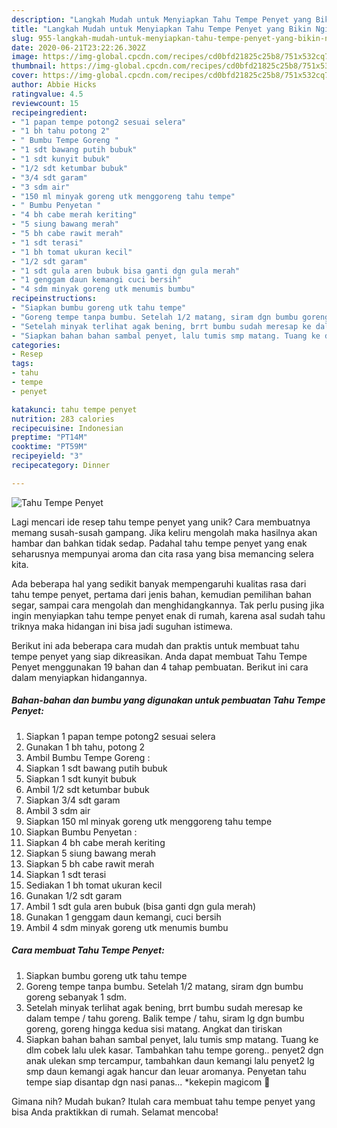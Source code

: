 ```yaml
---
description: "Langkah Mudah untuk Menyiapkan Tahu Tempe Penyet yang Bikin Ngiler"
title: "Langkah Mudah untuk Menyiapkan Tahu Tempe Penyet yang Bikin Ngiler"
slug: 955-langkah-mudah-untuk-menyiapkan-tahu-tempe-penyet-yang-bikin-ngiler
date: 2020-06-21T23:22:26.302Z
image: https://img-global.cpcdn.com/recipes/cd0bfd21825c25b8/751x532cq70/tahu-tempe-penyet-foto-resep-utama.jpg
thumbnail: https://img-global.cpcdn.com/recipes/cd0bfd21825c25b8/751x532cq70/tahu-tempe-penyet-foto-resep-utama.jpg
cover: https://img-global.cpcdn.com/recipes/cd0bfd21825c25b8/751x532cq70/tahu-tempe-penyet-foto-resep-utama.jpg
author: Abbie Hicks
ratingvalue: 4.5
reviewcount: 15
recipeingredient:
- "1 papan tempe potong2 sesuai selera"
- "1 bh tahu potong 2"
- " Bumbu Tempe Goreng "
- "1 sdt bawang putih bubuk"
- "1 sdt kunyit bubuk"
- "1/2 sdt ketumbar bubuk"
- "3/4 sdt garam"
- "3 sdm air"
- "150 ml minyak goreng utk menggoreng tahu tempe"
- " Bumbu Penyetan "
- "4 bh cabe merah keriting"
- "5 siung bawang merah"
- "5 bh cabe rawit merah"
- "1 sdt terasi"
- "1 bh tomat ukuran kecil"
- "1/2 sdt garam"
- "1 sdt gula aren bubuk bisa ganti dgn gula merah"
- "1 genggam daun kemangi cuci bersih"
- "4 sdm minyak goreng utk menumis bumbu"
recipeinstructions:
- "Siapkan bumbu goreng utk tahu tempe"
- "Goreng tempe tanpa bumbu. Setelah 1/2 matang, siram dgn bumbu goreng sebanyak 1 sdm."
- "Setelah minyak terlihat agak bening, brrt bumbu sudah meresap ke dalam tempe / tahu goreng. Balik tempe / tahu, siram lg dgn bumbu goreng, goreng hingga kedua sisi matang. Angkat dan tiriskan"
- "Siapkan bahan bahan sambal penyet, lalu tumis smp matang. Tuang ke dlm cobek lalu ulek kasar. Tambahkan tahu tempe goreng.. penyet2 dgn anak ulekan smp tercampur, tambahkan daun kemangi lalu penyet2 lg smp daun kemangi agak hancur dan leuar aromanya. Penyetan tahu tempe siap disantap dgn nasi panas... *kekepin magicom 🤣"
categories:
- Resep
tags:
- tahu
- tempe
- penyet

katakunci: tahu tempe penyet 
nutrition: 283 calories
recipecuisine: Indonesian
preptime: "PT14M"
cooktime: "PT59M"
recipeyield: "3"
recipecategory: Dinner

---
```



![Tahu Tempe Penyet](https://img-global.cpcdn.com/recipes/cd0bfd21825c25b8/751x532cq70/tahu-tempe-penyet-foto-resep-utama.jpg)

Lagi mencari ide resep tahu tempe penyet yang unik? Cara membuatnya memang susah-susah gampang. Jika keliru mengolah maka hasilnya akan hambar dan bahkan tidak sedap. Padahal tahu tempe penyet yang enak seharusnya mempunyai aroma dan cita rasa yang bisa memancing selera kita.

Ada beberapa hal yang sedikit banyak mempengaruhi kualitas rasa dari tahu tempe penyet, pertama dari jenis bahan, kemudian pemilihan bahan segar, sampai cara mengolah dan menghidangkannya. Tak perlu pusing jika ingin menyiapkan tahu tempe penyet enak di rumah, karena asal sudah tahu triknya maka hidangan ini bisa jadi suguhan istimewa.




Berikut ini ada beberapa cara mudah dan praktis untuk membuat tahu tempe penyet yang siap dikreasikan. Anda dapat membuat Tahu Tempe Penyet menggunakan 19 bahan dan 4 tahap pembuatan. Berikut ini cara dalam menyiapkan hidangannya.

<!--inarticleads1-->

##### Bahan-bahan dan bumbu yang digunakan untuk pembuatan Tahu Tempe Penyet:

1. Siapkan 1 papan tempe potong2 sesuai selera
1. Gunakan 1 bh tahu, potong 2
1. Ambil  Bumbu Tempe Goreng :
1. Siapkan 1 sdt bawang putih bubuk
1. Siapkan 1 sdt kunyit bubuk
1. Ambil 1/2 sdt ketumbar bubuk
1. Siapkan 3/4 sdt garam
1. Ambil 3 sdm air
1. Siapkan 150 ml minyak goreng utk menggoreng tahu tempe
1. Siapkan  Bumbu Penyetan :
1. Siapkan 4 bh cabe merah keriting
1. Siapkan 5 siung bawang merah
1. Siapkan 5 bh cabe rawit merah
1. Siapkan 1 sdt terasi
1. Sediakan 1 bh tomat ukuran kecil
1. Gunakan 1/2 sdt garam
1. Ambil 1 sdt gula aren bubuk (bisa ganti dgn gula merah)
1. Gunakan 1 genggam daun kemangi, cuci bersih
1. Ambil 4 sdm minyak goreng utk menumis bumbu




<!--inarticleads2-->

##### Cara membuat Tahu Tempe Penyet:

1. Siapkan bumbu goreng utk tahu tempe
1. Goreng tempe tanpa bumbu. Setelah 1/2 matang, siram dgn bumbu goreng sebanyak 1 sdm.
1. Setelah minyak terlihat agak bening, brrt bumbu sudah meresap ke dalam tempe / tahu goreng. Balik tempe / tahu, siram lg dgn bumbu goreng, goreng hingga kedua sisi matang. Angkat dan tiriskan
1. Siapkan bahan bahan sambal penyet, lalu tumis smp matang. Tuang ke dlm cobek lalu ulek kasar. Tambahkan tahu tempe goreng.. penyet2 dgn anak ulekan smp tercampur, tambahkan daun kemangi lalu penyet2 lg smp daun kemangi agak hancur dan leuar aromanya. Penyetan tahu tempe siap disantap dgn nasi panas... *kekepin magicom 🤣




Gimana nih? Mudah bukan? Itulah cara membuat tahu tempe penyet yang bisa Anda praktikkan di rumah. Selamat mencoba!
